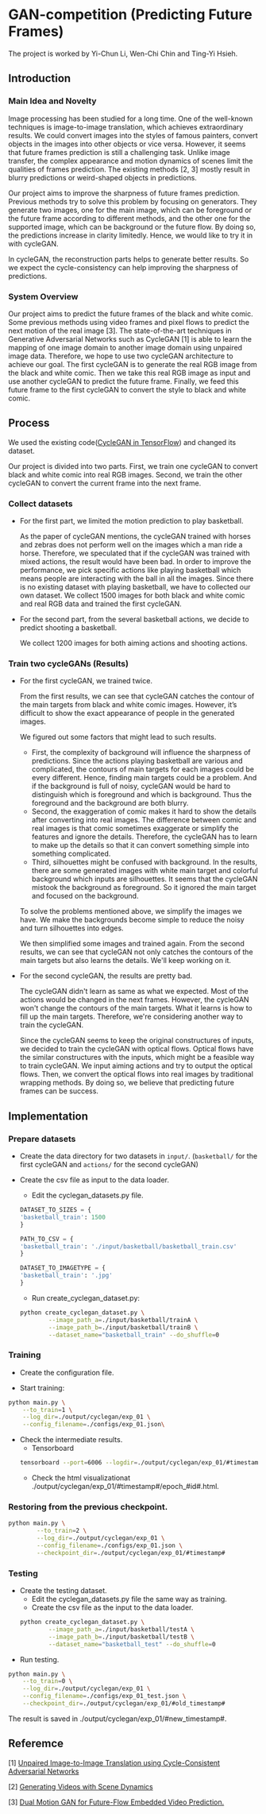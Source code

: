 # GAN-competition (Predicting Future Frames)
The project is worked by Yi-Chun Li, Wen-Chi Chin and Ting-Yi Hsieh.

## Introduction
### Main Idea and Novelty
Image processing has been studied for a long time. 
One of the well-known techniques is image-to-image translation, 
which achieves extraordinary results. 
We could convert images into the styles of famous painters, 
convert objects in the images into other objects or vice versa. 
However, it seems that future frames prediction is still a challenging task. 
Unlike image transfer, the complex appearance and motion dynamics of scenes limit the qualities of frames prediction. 
The existing methods [2, 3] mostly result in blurry predictions or weird-shaped objects in predictions.

Our project aims to improve the sharpness of future frames prediction. 
Previous methods try to solve this problem by focusing on generators. 
They generate two images, one for the main image, 
which can be foreground or the future frame according to different methods, 
and the other one for the supported image, which can be background or the future flow. 
By doing so, the predictions increase in clarity limitedly. 
Hence, we would like to try it in with cycleGAN. 

In cycleGAN, the reconstruction parts helps to generate better results. So we expect the cycle-consistency 
can help improving the sharpness of predictions.

### System Overview
Our project aims to predict the future frames of the black and white comic. 
Some previous  methods using video frames and pixel flows to predict the next motion of the real image [3]. 
The state-of-the-art techniques in Generative Adversarial Networks such as CycleGAN [1] 
is able to learn the mapping of one image domain to another image domain using unpaired image data. 
Therefore, we hope to use two cycleGAN architecture to achieve our goal. 
The first cycleGAN is to generate the real RGB image from the black and white comic. 
Then we take this real RGB image as input and use another cycleGAN to predict the future frame. 
Finally, we feed this future frame to the first cycleGAN to convert the style to black and white comic. 

## Process
We used the existing code([CycleGAN in TensorFlow](https://github.com/4Catalyzer/cyclegan/blob/master/README.md)) 
and changed its dataset.

Our project is divided into two parts. 
First, we train one cycleGAN to convert black and white comic into real RGB images. 
Second, we train the other cycleGAN to convert the current frame into the next frame.

### Collect datasets
* For the first part, we limited the motion prediction to play basketball.

	As the paper of cycleGAN mentions, 
	the cycleGAN trained with horses and zebras does not perform well on the images which a man ride a horse. 
	Therefore, we speculated that if the cycleGAN was trained with mixed actions, 
	the result would have been bad. In order to improve the performance, 
	we pick specific actions like playing basketball which means people are interacting with the ball in all the images. 
	Since there is no existing dataset with playing basketball, 
	we have to collected our own dataset. We collect 1500 images for both black and white comic 
	and real RGB data and trained the first cycleGAN.

* For the second part, from the several basketball actions, we decide to predict shooting a basketball.

	We collect 1200 images for both aiming actions and shooting actions.

### Train two cycleGANs (Results)
* For the first cycleGAN, we trained twice. 

	From the first results, we can see that cycleGAN catches the contour of the main targets from black and white comic images. 
	However, it’s difficult to show the exact appearance of people in the generated images. 
	
	We figured out some factors that might lead to such results. 
	
	* First, the complexity of background will influence the sharpness of predictions. 
		Since the actions playing basketball are various and complicated, 
		the contours of main targets for each images could be every different. 
		Hence, finding main targets could be a problem.	
		And if the background is full of noisy, cycleGAN would be hard to distinguish which is foreground and which is background. 
		Thus the foreground and the background are both blurry. 
	* Second, the exaggeration of comic makes it hard to show the details after converting into real images. 
		The difference between comic and real images is that comic sometimes exaggerate or 
		simplify the features and ignore the details. 
		Therefore, the cycleGAN has to learn to make up the details so that it can convert 
		something simple into something complicated. 
	* Third, silhouettes might be confused with background. 
		In the results, there are some generated images with white main target and colorful background 
		which inputs are silhouettes. 
		It seems that the cycleGAN mistook the background as foreground. 
		So it ignored the main target and focused on the background. 
	
	To solve the problems mentioned above, we simplify the images we have. 
	We make the backgrounds become simple to reduce the noisy and turn silhouettes into edges. 
	
	We then simplified some images and trained again. From the second results, we can see that cycleGAN not only catches the 
	contours of the main targets but also learns the details. We'll keep working on it.
 
* For the second cycleGAN, the results are pretty bad. 

	The cycleGAN didn't learn as same as what we expected. 
	Most of the actions would be changed in the next frames. However, the cycleGAN won't change the contours of the main targets.
	What it learns is how to fill up the main targets. Therefore, we're considering another way to train the cycleGAN.

	Since the cycleGAN seems to keep the original constructures of inputs, we decided to train the cycleGAN with optical flows. 
	Optical flows have the similar constructures with the inputs, which might be a feasible way to train cycleGAN. 
	We input aiming actions and try to output the optical flows. Then, we convert the optical flows into real images by 
	traditional wrapping methods. By doing so, we believe that predicting future frames can be success.
	
## Implementation
### Prepare datasets
* Create the data directory for two datasets in `input/`. 
(`basketball/` for the first cycleGAN and `actions/` for the second cycleGAN)

* Create the csv file as input to the data loader. 
	* Edit the cyclegan_datasets.py file.
	```python
	DATASET_TO_SIZES = {
    'basketball_train': 1500
	}

	PATH_TO_CSV = {
    'basketball_train': './input/basketball/basketball_train.csv'
	}

	DATASET_TO_IMAGETYPE = {
    'basketball_train': '.jpg'
	}
	``` 
	
	* Run create_cyclegan_dataset.py:
	```bash
	python create_cyclegan_dataset.py \
			--image_path_a=./input/basketball/trainA \
			--image_path_b=./input/basketball/trainB \
			--dataset_name="basketball_train" --do_shuffle=0
	```

### Training
* Create the configuration file. 

* Start training:
```bash
python main.py \
	--to_train=1 \
	--log_dir=./output/cyclegan/exp_01 \
	--config_filename=./configs/exp_01.json\
```
* Check the intermediate results. 
	* Tensorboard
	```bash
	tensorboard --port=6006 --logdir=./output/cyclegan/exp_01/#timestamp#
	```
	* Check the html visualizationat ./output/cyclegan/exp_01/#timestamp#/epoch_#id#.html.  

### Restoring from the previous checkpoint.
```bash
python main.py \
		--to_train=2 \
		--log_dir=./output/cyclegan/exp_01 \
		--config_filename=./configs/exp_01.json \
		--checkpoint_dir=./output/cyclegan/exp_01/#timestamp#
```
### Testing
* Create the testing dataset.
	* Edit the cyclegan_datasets.py file the same way as training.
	* Create the csv file as the input to the data loader. 
	```bash
	python create_cyclegan_dataset.py \
			--image_path_a=./input/basketball/testA \
			--image_path_b=./input/basketball/testB \
			--dataset_name="basketball_test" --do_shuffle=0
	```
* Run testing.
```bash
python main.py \
	--to_train=0 \
	--log_dir=./output/cyclegan/exp_01 \
	--config_filename=./configs/exp_01_test.json \
	--checkpoint_dir=./output/cyclegan/exp_01/#old_timestamp# 
```
The result is saved in ./output/cyclegan/exp_01/#new_timestamp#.

## Referemce
[1] [Unpaired Image-to-Image Translation using Cycle-Consistent Adversarial Networks](https://arxiv.org/abs/1703.10593)

[2] [Generating Videos with Scene Dynamics](http://carlvondrick.com/tinyvideo/paper.pdf)

[3] [Dual Motion GAN for Future-Flow Embedded Video Prediction.](http://openaccess.thecvf.com/content_ICCV_2017/papers/Liang_Dual_Motion_GAN_ICCV_2017_paper.pdf)
